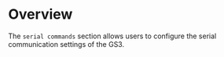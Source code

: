 # Overview
The `serial commands` section allows users to configure the serial communication settings of the GS3.
